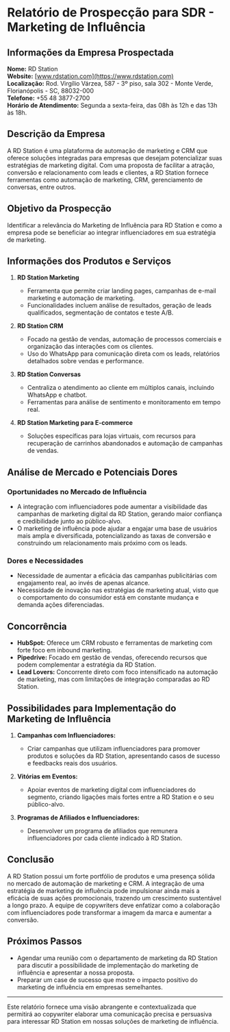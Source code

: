 # Relatório de Prospecção para SDR - Marketing de Influência

## Informações da Empresa Prospectada
**Nome:** RD Station  
**Website:** [www.rdstation.com](https://www.rdstation.com)  
**Localização:** Rod. Virgílio Várzea, 587 - 3º piso, sala 302 - Monte Verde, Florianópolis - SC, 88032-000  
**Telefone:** +55 48 3877-2700  
**Horário de Atendimento:** Segunda a sexta-feira, das 08h às 12h e das 13h às 18h.

## Descrição da Empresa
A RD Station é uma plataforma de automação de marketing e CRM que oferece soluções integradas para empresas que desejam potencializar suas estratégias de marketing digital. Com uma proposta de facilitar a atração, conversão e relacionamento com leads e clientes, a RD Station fornece ferramentas como automação de marketing, CRM, gerenciamento de conversas, entre outros.

## Objetivo da Prospecção
Identificar a relevância do Marketing de Influência para RD Station e como a empresa pode se beneficiar ao integrar influenciadores em sua estratégia de marketing.

## Informações dos Produtos e Serviços
1. **RD Station Marketing**
   - Ferramenta que permite criar landing pages, campanhas de e-mail marketing e automação de marketing.
   - Funcionalidades incluem análise de resultados, geração de leads qualificados, segmentação de contatos e teste A/B.

2. **RD Station CRM**
   - Focado na gestão de vendas, automação de processos comerciais e organização das interações com os clientes.
   - Uso do WhatsApp para comunicação direta com os leads, relatórios detalhados sobre vendas e performance.

3. **RD Station Conversas**
   - Centraliza o atendimento ao cliente em múltiplos canais, incluindo WhatsApp e chatbot.
   - Ferramentas para análise de sentimento e monitoramento em tempo real.

4. **RD Station Marketing para E-commerce**
   - Soluções específicas para lojas virtuais, com recursos para recuperação de carrinhos abandonados e automação de campanhas de vendas.

## Análise de Mercado e Potenciais Dores
### Oportunidades no Mercado de Influência
- A integração com influenciadores pode aumentar a visibilidade das campanhas de marketing digital da RD Station, gerando maior confiança e credibilidade junto ao público-alvo.
- O marketing de influência pode ajudar a engajar uma base de usuários mais ampla e diversificada, potencializando as taxas de conversão e construindo um relacionamento mais próximo com os leads.

### Dores e Necessidades
- Necessidade de aumentar a eficácia das campanhas publicitárias com engajamento real, ao invés de apenas alcance.
- Necessidade de inovação nas estratégias de marketing atual, visto que o comportamento do consumidor está em constante mudança e demanda ações diferenciadas.

## Concorrência
- **HubSpot:** Oferece um CRM robusto e ferramentas de marketing com forte foco em inbound marketing.
- **Pipedrive:** Focado em gestão de vendas, oferecendo recursos que podem complementar a estratégia da RD Station.
- **Lead Lovers:** Concorrente direto com foco intensificado na automação de marketing, mas com limitações de integração comparadas ao RD Station.

## Possibilidades para Implementação do Marketing de Influência
1. **Campanhas com Influenciadores:**
   - Criar campanhas que utilizam influenciadores para promover produtos e soluções da RD Station, apresentando casos de sucesso e feedbacks reais dos usuários.
   
2. **Vitórias em Eventos:**
   - Apoiar eventos de marketing digital com influenciadores do segmento, criando ligações mais fortes entre a RD Station e o seu público-alvo.

3. **Programas de Afiliados e Influenciadores:**
   - Desenvolver um programa de afiliados que remunera influenciadores por cada cliente indicado à RD Station. 

## Conclusão
A RD Station possui um forte portfólio de produtos e uma presença sólida no mercado de automação de marketing e CRM. A integração de uma estratégia de marketing de influência pode impulsionar ainda mais a eficácia de suas ações promocionais, trazendo um crescimento sustentável a longo prazo. A equipe de copywriters deve enfatizar como a colaboração com influenciadores pode transformar a imagem da marca e aumentar a conversão. 

## Próximos Passos
- Agendar uma reunião com o departamento de marketing da RD Station para discutir a possibilidade de implementação do marketing de influência e apresentar a nossa proposta.
- Preparar um case de sucesso que mostre o impacto positivo do marketing de influência em empresas semelhantes.

---

Este relatório fornece uma visão abrangente e contextualizada que permitirá ao copywriter elaborar uma comunicação precisa e persuasiva para interessar RD Station em nossas soluções de marketing de influência.